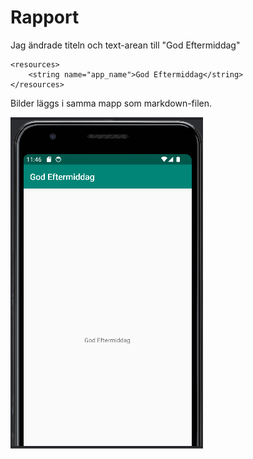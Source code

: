 
# Rapport

Jag ändrade titeln och text-arean till "God Eftermiddag"

```
<resources>
    <string name="app_name">God Eftermiddag</string>
</resources>
```

Bilder läggs i samma mapp som markdown-filen.

![](screenshot.png)
